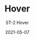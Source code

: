 ---
image_primary: "img/ST_Hover_Art.jpg"
image_secondary: "img/ST_Hover_Installation.jpg"
subtitle: "ST-2 Hover"
tags: 
  - "Wall Coverings"
title: "Hover"
href: "https://www.areaenvironments.com/order/st2"
designer: "Stephanie Tuckwell"
category: "Wall Coverings"
manufacturer: "Area Environments"
slug: "/manufacturers/area-environments/wall-coverings/stephanie-tuckwell-hover"
date: "2021-05-07"
---